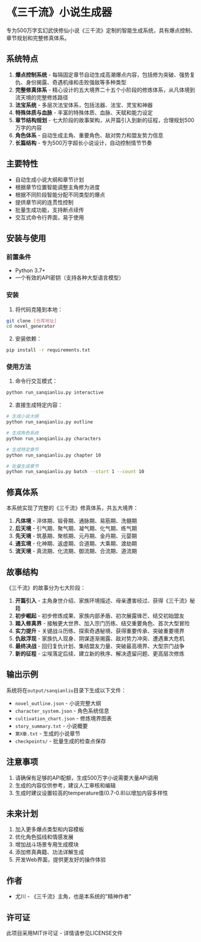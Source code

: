 # 《三千流》小说生成器

专为500万字玄幻武侠修仙小说《三千流》定制的智能生成系统，具有爆点控制、章节规划和完整修真体系。

## 系统特点

1. **爆点控制系统** - 每隔固定章节自动生成高潮爆点内容，包括修为突破、强势复仇、身份揭露、奇遇机缘和击败强敌等多种类型
2. **完整修真体系** - 精心设计的五大境界二十五个小阶段的修炼体系，从凡体境到流天境的完整修炼路径
3. **法宝系统** - 多层次法宝体系，包括法器、法宝、灵宝和神器
4. **特殊体质与血脉** - 丰富的特殊体质、血脉、天赋和能力设定
5. **章节结构规划** - 七大阶段的故事架构，从开篇引入到新的征程，合理规划500万字的内容
6. **角色体系** - 自动生成主角、重要角色、敌对势力和盟友势力信息
7. **长篇结构** - 专为500万字超长小说设计，自动控制情节节奏

## 主要特性

- 自动生成小说大纲和章节计划
- 根据章节位置智能调整主角修为进度
- 根据不同阶段智能分配不同类型的爆点
- 提供章节间的连贯性控制
- 批量生成功能，支持断点续传
- 交互式命令行界面，易于使用

## 安装与使用

### 前置条件

- Python 3.7+
- 一个有效的API密钥（支持各种大型语言模型）

### 安装

1. 将代码克隆到本地：

```bash
git clone [仓库地址]
cd novel_generator
```

2. 安装依赖：

```bash
pip install -r requirements.txt
```

### 使用方法

1. 命令行交互模式：

```bash
python run_sanqianliu.py interactive
```

2. 直接生成特定内容：

```bash
# 生成小说大纲
python run_sanqianliu.py outline

# 生成角色系统
python run_sanqianliu.py characters

# 生成特定章节
python run_sanqianliu.py chapter 10

# 批量生成章节
python run_sanqianliu.py batch --start 1 --count 10
```

## 修真体系

本系统实现了完整的《三千流》修真体系，共五大境界：

1. **凡体境** - 淬体期、锻骨期、通脉期、易筋期、洗髓期
2. **后天境** - 引气期、聚气期、凝气期、化气期、练气期
3. **先天境** - 筑基期、聚核期、元丹期、金丹期、元婴期
4. **通玄境** - 化神期、返虚期、合道期、大乘期、渡劫期
5. **流天境** - 真流期、化流期、御流期、合流期、道流期

## 故事结构

《三千流》的故事分为七大阶段：

1. **开篇引入** - 主角身世介绍、家族环境描述、母亲遭害经过、获得《三千流》秘籍
2. **初步崛起** - 初步修炼成果、家族内部矛盾、初次展露锋芒、结交初始盟友
3. **踏入修真界** - 接触更大世界、加入宗门历练、结交重要角色、首次大型冒险
4. **实力提升** - 关键战斗历练、探索奇遇秘境、获得重要传承、突破重要境界
5. **仇敌浮现** - 家族仇人现身、阴谋逐渐揭露、敌对势力冲突、遭遇重大危机
6. **最终决战** - 回归复仇计划、集结盟友力量、突破最高境界、大型宗门战争
7. **新的征程** - 尘埃落定后续、建立新的秩序、解决遗留问题、更高层次修炼

## 输出示例

系统将在`output/sanqianliu`目录下生成以下文件：

- `novel_outline.json` - 小说完整大纲
- `character_system.json` - 角色系统信息
- `cultivation_chart.json` - 修炼境界图表
- `story_summary.txt` - 小说概要
- `第X章.txt` - 生成的小说章节
- `checkpoints/` - 批量生成的检查点保存

## 注意事项

1. 请确保有足够的API配额，生成500万字小说需要大量API调用
2. 生成的内容仅供参考，建议人工审核和编辑
3. 生成时建议设置较高的temperature值(0.7-0.8)以增加内容多样性

## 未来计划

1. 加入更多爆点类型和内容模板
2. 优化角色弧线和情感发展
3. 增加战斗场景专用生成模块
4. 添加修真典籍、功法详解生成
5. 开发Web界面，提供更友好的操作体验

## 作者

- 尤川 - 《三千流》主角，也是本系统的"精神作者"

## 许可证

此项目采用MIT许可证 - 详情请参见LICENSE文件 